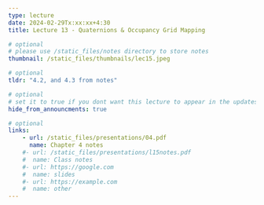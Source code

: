 ```yaml
---
type: lecture
date: 2024-02-29Tx:xx:xx+4:30
title: Lecture 13 - Quaternions & Occupancy Grid Mapping

# optional
# please use /static_files/notes directory to store notes
thumbnail: /static_files/thumbnails/lec15.jpeg

# optional
tldr: "4.2, and 4.3 from notes"

# optional
# set it to true if you dont want this lecture to appear in the updates section
hide_from_announcments: true

# optional
links:
    - url: /static_files/presentations/04.pdf
      name: Chapter 4 notes
    #- url: /static_files/presentations/l15notes.pdf
    #  name: Class notes
    #- url: https://google.com
    #  name: slides
    #- url: https://example.com
    #  name: other
---
```

<!-- Other additional contents using markdown -->

